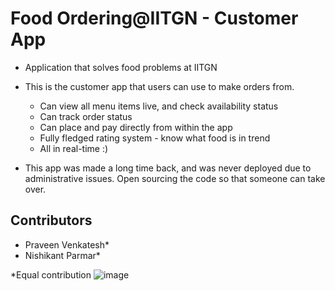 # Food Ordering@IITGN - Customer App

- Application that solves food problems at IITGN
- This is the customer app that users can use to make orders from.
  - Can view all menu items live, and check availability status 
  - Can track order status
  - Can place and pay directly from within the app
  - Fully fledged rating system - know what food is in trend
  - All in real-time :)

- This app was made a long time back, and was never deployed due to administrative issues. Open sourcing the code so that someone can take over.


## Contributors

- Praveen Venkatesh*
- Nishikant Parmar*

*Equal contribution
![image](https://user-images.githubusercontent.com/30774147/146324312-2b4f1dd9-040e-4c87-9e43-9f8d475cc9b4.png)
